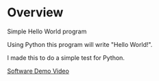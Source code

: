 # Overview

Simple Hello World program

Using Python this program will write "Hello World!".

I made this to do a simple test for Python.

[Software Demo Video](https://youtu.be/Ug4_hTXltoE)
